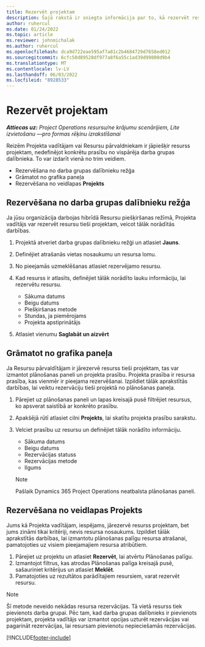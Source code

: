 ```yaml
---
title: Rezervēt projektam
description: Šajā rakstā ir sniegta informācija par to, kā rezervēt resursu projektā.
author: ruhercul
ms.date: 01/24/2022
ms.topic: article
ms.reviewer: johnmichalak
ms.author: ruhercul
ms.openlocfilehash: dca9d722eae595af7a81c2b4684729d7658ed012
ms.sourcegitcommit: 6cfc50d89528df977a8f6a55c1ad39d99800d9b4
ms.translationtype: MT
ms.contentlocale: lv-LV
ms.lasthandoff: 06/03/2022
ms.locfileid: "8928533"
---
```

# <a name="book-to-a-project"></a>Rezervēt projektam

_**Attiecas uz:** Project Operations resursu/ne krājumu scenārijiem, Lite izvietošanu —pro formas rēķinu izrakstīšanai_

Reizēm Projekta vadītājam vai Resursu pārvaldniekam ir jāpiešķir resurss projektam, nedefinējot konkrētu prasību no vispārēja darba grupas dalībnieka. To var izdarīt vienā no trim veidiem.

- Rezervēšana no darba grupas dalībnieku režģa
- Grāmatot no grafika paneļa
- Rezervēšana no veidlapas **Projekts**

## <a name="book-from-the-team-member-grid"></a>Rezervēšana no darba grupas dalībnieku režģa

Ja jūsu organizācija darbojas hibrīdā Resursu piešķiršanas režīmā, Projekta vadītājs var rezervēt resursu tieši projektam, veicot tālāk norādītās darbības.

1. Projektā atveriet darba grupas dalībnieku režģi un atlasiet **Jauns**.
2. Definējiet atrašanās vietas nosaukumu un resursa lomu.
3. No pieejamās uzmeklēšanas atlasiet rezervējamo resursu.
4. Kad resurss ir atlasīts, definējiet tālāk norādīto lauku informāciju, lai rezervētu resursu.

    - Sākuma datums
    - Beigu datums
    - Piešķiršanas metode
    - Stundas, ja piemērojams
    - Projekta apstiprinātājs

6. Atlasiet vienumu **Saglabāt un aizvērt**

## <a name="book-from-the-schedule-board"></a>Grāmatot no grafika paneļa

Ja Resursu pārvaldītājam ir jārezervē resurss tieši projektam, tas var izmantot plānošanas paneli un projekta prasību. Projekta prasība ir resursa prasība, kas vienmēr ir pieejama rezervēšanai. Izpildiet tālāk aprakstītās darbības, lai veiktu rezervāciju tieši projektā no plānošanas paneļa.

1. Pārejiet uz plānošanas paneli un lapas kreisajā pusē filtrējiet resursus, ko apsverat saistībā ar konkrēto prasību.
2. Apakšējā rūtī atlasiet cilni **Projekts**, lai skatītu projekta prasību sarakstu.
3. Velciet prasību uz resursu un definējiet tālāk norādīto informāciju.

    - Sākuma datums
    - Beigu datums
    - Rezervācijas statuss
    - Rezervācijas metode
    - Ilgums
   
   > [!NOTE]
   > Pašlaik Dynamics 365 Project Operations neatbalsta plānošanas paneli.   

## <a name="book-from-the-project-form"></a>Rezervēšana no veidlapas Projekts

Jums kā Projekta vadītājam, iespējams, jārezervē resurss projektam, bet jums zināmi tikai kritēriji, nevis resursa nosaukums. Izpildiet tālāk aprakstītās darbības, lai izmantotu plānošanas palīgu resursa atrašanai, pamatojoties uz visiem pieejamajiem resursa atribūtiem. 

1. Pārejiet uz projektu un atlasiet **Rezervēt**, lai atvērtu Plānošanas palīgu.
2. Izmantojot filtrus, kas atrodas Plānošanas palīga kreisajā pusē, sašauriniet kritērijus un atlasiet **Meklēt**.
3. Pamatojoties uz rezultātos parādītajiem resursiem, varat rezervēt resursu.

> [!NOTE]
> Šī metode neveido nekādas resursa rezervācijas. Tā vietā resurss tiek pievienots darba grupai. Pēc tam, kad darba grupas dalībnieks ir pievienots projektam, projekta vadītājs var izmantot opcijas uzturēt rezervācijas vai pagarināt rezervācijas, lai resursam pievienotu nepieciešamās rezervācijas.


[!INCLUDE[footer-include](../includes/footer-banner.md)]
